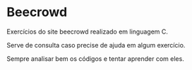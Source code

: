 # Beecrowd
 Exercícios do site beecrowd realizado em linguagem C.

 Serve de consulta caso precise de ajuda em algum exercício.

 Sempre analisar bem os códigos e tentar aprender com eles.

